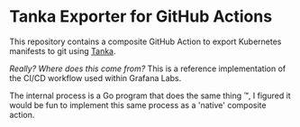 # Tanka Exporter for GitHub Actions

This repository contains a composite GitHub Action to export Kubernetes manifests to git using [Tanka](https://tanka.dev).

_Really? Where does this come from?_ This is a reference implementation of the CI/CD workflow used within Grafana Labs.

The internal process is a Go program that does the same thing :tm:, I figured it would be fun to implement this same process as a 'native' composite action.
